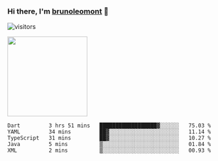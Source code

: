 ### Hi there, I'm [brunoleomont](https://www.linkedin.com/in/brunoleomont/) 👋

![visitors](https://visitor-badge.glitch.me/badge?page_id=page.id)

<img height="180em" src="https://github-readme-stats.vercel.app/api?username=brunoleomont&show_icons=true&hide_border=true&&count_private=true&include_all_commits=true" />

<!--START_SECTION:waka-->
```text
Dart         3 hrs 51 mins   ██████████████████▓░░░░░░   75.03 % 
YAML         34 mins         ██▓░░░░░░░░░░░░░░░░░░░░░░   11.14 % 
TypeScript   31 mins         ██▓░░░░░░░░░░░░░░░░░░░░░░   10.27 % 
Java         5 mins          ▒░░░░░░░░░░░░░░░░░░░░░░░░   01.84 % 
XML          2 mins          ▒░░░░░░░░░░░░░░░░░░░░░░░░   00.93 % 
```
<!--END_SECTION:waka-->

<!--
**brunoleomont/brunoleomont** is a ✨ _special_ ✨ repository because its `README.md` (this file) appears on your GitHub profile.

Here are some ideas to get you started:

- 🔭 I’m currently working on ...
- 🌱 I’m currently learning ...
- 👯 I’m looking to collaborate on ...
- 🤔 I’m looking for help with ...
- 💬 Ask me about ...
- 📫 How to reach me: ...
- 😄 Pronouns: ...
- ⚡ Fun fact: ...
-->
